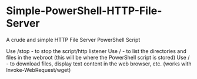 # Simple-PowerShell-HTTP-File-Server
A crude and simple HTTP File Server PowerShell Script

Use /stop - to stop the script/http listener
Use / - to list the directories and files in the webroot (this will be where the PowerShell script is stored)
Use /<almost anything else> - to download files, display text content in the web browser, etc. (works with Invoke-WebRequest/wget)
